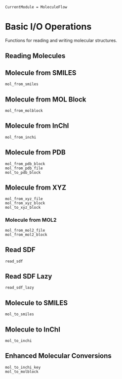 ```@meta
CurrentModule = MoleculeFlow
```

# Basic I/O Operations

Functions for reading and writing molecular structures.

## Reading Molecules

## Molecule from SMILES

```@docs
mol_from_smiles
```

## Molecule from MOL Block

```@docs
mol_from_molblock
```

## Molecule from InChI

```@docs
mol_from_inchi
```

## Molecule from PDB

```@docs
mol_from_pdb_block
mol_from_pdb_file
mol_to_pdb_block
```

## Molecule from XYZ

```@docs
mol_from_xyz_file
mol_from_xyz_block
mol_to_xyz_block
```

### Molecule from MOL2

```@docs
mol_from_mol2_file
mol_from_mol2_block
```

## Read SDF

```@docs
read_sdf
```

## Read SDF Lazy

```@docs
read_sdf_lazy
```

## Molecule to SMILES

```@docs
mol_to_smiles
```

## Molecule to InChI

```@docs
mol_to_inchi
```

## Enhanced Molecular Conversions

```@docs
mol_to_inchi_key
mol_to_molblock
```

